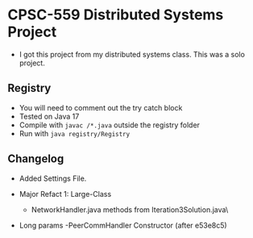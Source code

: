 # CPSC-559 Distributed Systems Project
- I got this project from my distributed systems class. This was a solo project.


## Registry
- You will need to comment out the try catch block
- Tested on Java 17
- Compile with `javac /*.java` outside the registry folder
- Run with `java registry/Registry`


## Changelog
- Added Settings File. 
- Major Refact 1: Large-Class
    - NetworkHandler.java methods from Iteration3Solution.java\

- Long params
    -PeerCommHandler Constructor (after e53e8c5)
